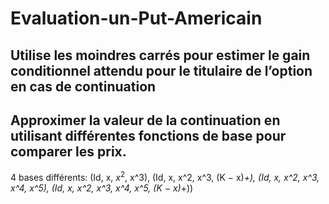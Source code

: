 # Evaluation-un-Put-Americain
## Utilise les moindres carrés pour estimer le gain conditionnel attendu pour le titulaire de l’option en cas de continuation
## Approximer la valeur de la continuation en utilisant différentes fonctions de base pour comparer les prix.
4 bases différents: (Id, x, $x^2$, x^3), (Id, x, x^2, x^3, (K − x)_+), (Id, x, x^2, x^3, x^4, x^5), (Id, x, x^2, x^3, x^4, x^5, (K − x)_+))
